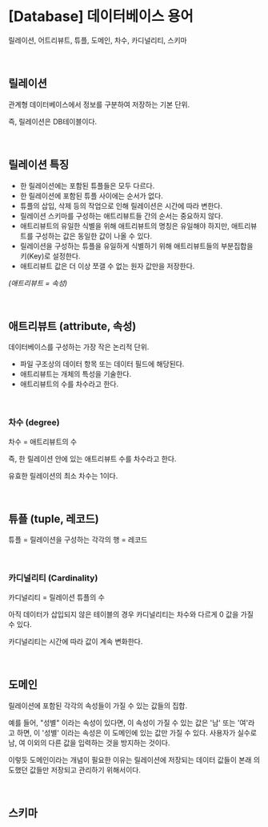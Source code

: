 # [Database] 데이터베이스 용어 
릴레이션, 어트리뷰트, 튜플, 도메인, 차수, 카디널리티, 스키마 <br>

<br>

## 릴레이션

관계형 데이터베이스에서 정보를 구분하여 저장하는 기본 단위. <br>

즉, 릴레이션은 DB테이블이다.

<br>

## 릴레이션 특징

- 한 릴레이션에는 포함된 튜플들은 모두 다르다.
- 한 릴레이션에 포함된 튜플 사이에는 순서가 없다.
- 튜플의 삽입, 삭제 등의 작업으로 인해 릴레이션은 시간에 따라 변한다.
- 릴레이션 스키마를 구성하는 애트리뷰트들 간의 순서는 중요하지 않다.
- 애트리뷰트의 유일한 식별을 위해 애트리뷰트의 명칭은 유일해야 하지만, 애트리뷰트를 구성하는 값은 동일한 값이 나올 수 있다.
- 릴레이션을 구성하는 튜플을 유일하게 식별하기 위해 애트리뷰트들의 부분집합을 키(Key)로 설정한다.
- 애트리뷰트 값은 더 이상 쪼갤 수 없는 원자 값만을 저장한다.

*(애트리뷰트 = 속성)*

<br>

## 애트리뷰트 (attribute, 속성)

데이터베이스를 구성하는 가장 작은 논리적 단위. <br>

- 파일 구조상의 데이터 항목 또는 데이터 필드에 해당된다.
- 애트리뷰트는 개체의 특성을 기술한다.
- 애트리뷰트의 수를 차수라고 한다.

<br>

### 차수 (degree)

차수 = 애트리뷰트의 수 <br>

즉, 한 릴레이션 안에 있는 애트리뷰트 수를 차수라고 한다.

유효한 릴레이션의 최소 차수는 1이다.

<br>

## 튜플 (tuple, 레코드)

튜플 = 릴레이션을 구성하는 각각의 행 = 레코드

<br>

### 카디널리티 (Cardinality)

카디널리티 = 릴레이션 튜플의 수

아직 데이터가 삽입되지 않은 테이블의 경우 카디널리티는 차수와 다르게 0 값을 가질 수 있다.

카디널리티는 시간에 따라 값이 계속 변화한다. 

<br>

## 도메인

릴레이션에 포함된 각각의 속성들이 가질 수 있는 값들의 집합. <br>

예를 들어, "성별" 이라는 속성이 있다면, 이 속성이 가질 수 있는 값은 '남' 또는 '여'라고 하면, 이 '성별' 이라는 속성은 이 도메인에 있는 값만 가질 수 있다. 사용자가 실수로 남, 여 이외의 다른 값을 입력하는 것을 방지하는 것이다. <br>

이렇듯 도메인이라는 개념이 필요한 이유는 릴레이션에 저장되는 데이터 값들이 본래 의도했던 값들만 저장되고 관리하기 위해서이다.

<br>

## 스키마

<br>